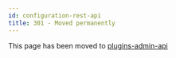 ```yaml
---
id: configuration-rest-api
title: 301 - Moved permanently
---
```


This page has been moved to [plugins-admin-api](plugins-admin-api)
